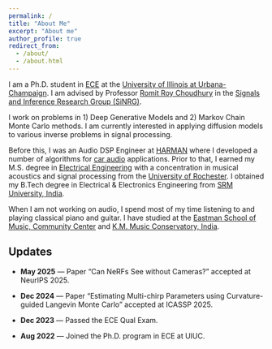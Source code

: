 ```yaml
---
permalink: /
title: "About Me"
excerpt: "About me"
author_profile: true
redirect_from: 
  - /about/
  - /about.html
---
```


I am a Ph.D. student in [ECE](https://ece.illinois.edu) at the [University of Illinois at Urbana-Champaign](https://illinois.edu). I am advised by Professor [Romit Roy Choudhury](http://croy.web.engr.illinois.edu) in the [Signals and Inference Research Group (SiNRG)](https://sinrg.csl.illinois.edu). 

I work on problems in 1) Deep Generative Models and 2) Markov Chain Monte Carlo methods. I am currently interested in applying diffusion models to various inverse problems in signal processing. 

Before this, I was an Audio DSP Engineer at [HARMAN](https://www.harman.com) where I developed a number of algorithms for [car audio](https://car.harman.com/solutions/car-audio) applications. Prior to that, I earned my M.S. degree in [Electrical Engineering](http://www.hajim.rochester.edu/ece/) with a concentration in musical acoustics and signal processing from the [University of Rochester](https://www.rochester.edu). I obtained my B.Tech degree in Electrical & Electronics Engineering from [SRM University, India](https://www.srmist.edu.in). 

When I am not working on audio, I spend most of my time listening to and playing classical piano and guitar. I have studied at the [Eastman School of Music, Community Center](https://www.esm.rochester.edu/community/) and [K.M. Music Conservatory, India](https://www.kmmc.in).


## Updates

- **May 2025** — Paper “Can NeRFs See without Cameras?” accepted at NeurIPS 2025.  

- **Dec 2024** — Paper “Estimating Multi-chirp Parameters using Curvature-guided Langevin Monte Carlo” accepted at ICASSP 2025.  

- **Dec 2023** — Passed the ECE Qual Exam.

- **Aug 2022** — Joined the Ph.D. program in ECE at UIUC.

